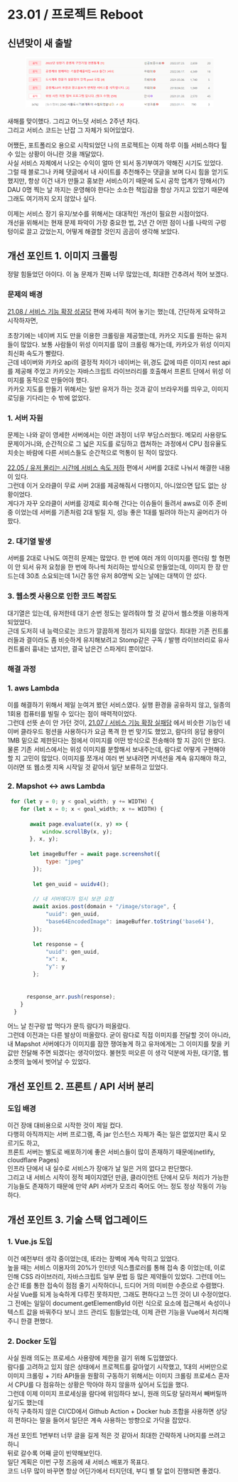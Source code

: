# 23.01 / 프로젝트 Reboot

## 신년맞이 새 출발

<figure><img src="../.gitbook/assets/image (1) (1) (1).png" alt=""><figcaption></figcaption></figure>

&#x20;새해를 맞이했다. 그리고 어느덧 서비스 2주년 차다.\
그리고 서비스 코드는 난잡 그 자체가 되어있었다.

&#x20;어쨌든, 포트폴리오 용으로 시작되었던 나의 프로젝트는 이제 하루 이틀 서비스하다 튈 수 있는 상황이 아니란 것을 깨달았다.\
사실 서비스 자체에서 나오는 수익이 얼마 안 되서 동기부여가 약해진 시기도 있었다. \
그럴 때 블로그나 카페 댓글에서 내 사이트를 추천해주는 댓글을 보며 다시 힘을 얻기도 했지만, 항상 이건 내가 만들고 홍보한 서비스이기 때문에 도시 공학 업계가 망해서(?) DAU 0명 찍는 날 까지는 운영해야 한다는 소소한 책임감을 항상 가지고 있었기 때문에 그래도 여기까지 오지 않았나 싶다.

&#x20;이제는 서비스 장기 유지/보수를 위해서는 대대적인 개선이 필요한 시점이었다.\
개선을 위해서는 현재 문제 파악이 가장 중요한 법, 2년 간 어떤 점이 나를 나락의 구렁텅이로 끌고 갔었는지, 어떻게 해결할 것인지 곰곰이 생각해 보았다.

## 개선 포인트 1. 이미지 크롤링

&#x20;정말 힘들었던 아이다. 이 놈 문제가 진짜 너무 많았는데, 최대한 간추려서 적어 보겠다.

### 문제의 배경

&#x20;[21.08  / 서비스 기능 확장 성공담](21.08.md) 편에 자세히 적어 놓기는 했는데, 간단하게 요약하고 시작하자면,

&#x20;초창기에는 네이버 지도 만을 이용한 크롤링을 제공했는데, 카카오 지도를 원하는 유저들이 많았다. 보통 사람들이 위성 이미지를 많이 크롤링 해가는데, 카카오가 위성 이미지 최신화 속도가 빨랐다.\
근데 네이버와 카카오 api의 결정적 차이가 네이버는 위,경도 값에 따른 이미지 rest api를 제공해 주었고    카카오는 자바스크립트 라이브러리를 호출해서 프론트 단에서 위성 이미지를 동적으로 만들어야 했다.\
&#x20;카카오 지도를 만들기 위해서는 일반 유저가 하는 것과 같이 브라우저를 띄우고, 이미지 로딩을 기다리는 수 밖에 없었다.

### 1. 서버 자원

&#x20;문제는 나와 같이 영세한 서버에서는 이런 과정이 너무 부담스러웠다. 메모리 사용량도 문제이거니와, 순간적으로 그 넓은 지도를 로딩하고 캡쳐하는 과정에서 CPU 점유율도 치솟는 바람에 다른 서비스들도 순간적으로 먹통이 된 적이 많았다.&#x20;

&#x20;[22.05 / 유저 몰리는 시간에 서비스 속도 저하](22.05.md) 편에서 서버를 2대로 나눠서 해결한 내용이 있다.\
그런데 이거 오라클이 무료 서버 2대를 제공해줘서 다행이지, 아니었으면 답도 없는 상황이었다.\
게다가 자꾸 오라클이 서버를 강제로 회수해 간다는 이슈들이 들려서 aws로 이주 준비 중 이었는데 서버를 기존처럼 2대 빌릴 지, 성능 좋은 1대를 빌려야 하는지 골머리가 아팠다.

### 2. 대기열 발생

&#x20;서버를 2대로 나눠도 여전히 문제는 많았다. 한 번에 여러 개의 이미지를 렌더링 할 형편이 안 되서 유저 요청을 한 번에 하나씩 처리하는 방식으로 만들었는데, 이미지 한 장 만드는데 30초 소요되는데 1시간 동안 유저 80명씩 오는 날에는 대책이 안 섰다.

### 3. 웹소켓 사용으로 인한 코드 복잡도

&#x20;대기열은 있는데, 유저한테 대기 순번 정도는 알려줘야 할 것 같아서 웹소켓을 이용하게 되었었다.\
근데 도저히 내 능력으로는 코드가 깔끔하게 정리가 되지를 않았다. 최대한 기존 컨트롤러들과 결이라도 좀 비슷하게 유지해보려고 Stomp같은 구독 / 발행 라이브러리로 유사 컨트롤러 흉내는 냈지만, 결국 남은건 스파게티 뿐이었다.

### 해결 과정

### 1. aws Lambda

&#x20;이를 해결하기 위해서 제일 눈여겨 봤던 서비스였다. 실행 환경을 공유하지 않고, 일종의 1회용 컴퓨터를 빌릴 수 있다는 점이 매력적이었다. \
그런데 선뜻 손이 안 가던 것이, [21.07 / 서비스 기능 확장 실패담](21.07.md) 에서 비슷한 기능인 네이버 클라우드 펑션을 사용하다가 요금 폭격 한 번 맞기도 했었고, 람다의 응답 용량이 1MB 밑으로 제한된다는 점에서 이미지를 어떤 방식으로 전송해야 할 지 감이 안 왔다.\
&#x20;물론 기존 서비스에서는 위성 이미지를 분할해서 보내주는데, 람다로 어떻게 구현해야 할 지 고민이 많았다. 이미지를 쪼개서 여러 번 보내려면 커넥션을 계속 유지해야 하고, 이러면 또 웹소켓 지옥 시작일 것 같아서 일단 보류하고 있었다.

### 2. Mapshot <-> aws Lambda

```javascript
 for (let y = 0; y < goal_width; y += WIDTH) {
    for (let x = 0; x < goal_width; x += WIDTH) {

       await page.evaluate((x, y) => {
           window.scrollBy(x, y);
       }, x, y);

       let imageBuffer = await page.screenshot({
            type: "jpeg"
        });
    
        let gen_uuid = uuidv4();
        
        // 내 서버에다가 임시 보관 요청
        await axios.post(domain + "/image/storage", {
            "uuid": gen_uuid,
            "base64EncodedImage": imageBuffer.toString('base64'),
        });
          
        let response = {
            "uuid": gen_uuid,
            "x": x,
            "y": y
        };

      
      response_arr.push(response);
    }
  }
```

&#x20;어느 날 친구랑 밥 먹다가 문득 람다가 떠올랐다.\
그런데 이전과는 다른 발상이 떠올랐다. 굳이 람다로 직접 이미지를 전달할 것이 아니라, 내 Mapshot 서버에다가 이미지를 잠깐 쟁여놓게 하고 유저에게는 그 이미지를 찾을 키 값만 전달해 주면 되겠다는 생각이었다. 불현듯 떠오른 이 생각 덕분에 자원, 대기열, 웹소켓의 늪에서 벗어날 수 있었다.

## 개선 포인트 2. 프론트 / API 서버 분리

### 도입 배경

&#x20;이건 장애 대비용으로 시작한 것이 제일 컸다.\
다행히 아직까지는 서버 프로그램, 즉 jar 인스턴스 자체가 죽는 일은 없었지만 혹시 모르기도 하고, \
프론트 서버는 별도로 배포하기에 좋은 서비스들이 많이 존재하기 때문에(netlify, cloudflare Pages)\
인프라 단에서 내 실수로 서비스가 장애가 날 일은 거의 없다고 판단했다.\
&#x20;그리고 내 서비스 시작이 정적 페이지였던 만큼, 클라이언트 단에서 모두 처리가 가능한 기능들도 존재하기 때문에 만약 API 서버가 모조리 죽어도 어느 정도 정상 작동이 가능하다.

## 개선 포인트 3. 기술 스택 업그레이드

### 1. Vue.js 도입

&#x20;이건 예전부터 생각 중이었는데, IE라는 장벽에 계속 막히고 있었다.\
높을 때는 서비스 이용자의 20%가 인터넷 익스플로러를 통해 접속 중 이었는데, 이로 인해 CSS 라이브러리, 자바스크립트 일부 문법 등 많은 제약들이 있었다. 그런데 어느 순간 IE를 통한 접속이 점점 줄기 시작하더니, 드디어 거의 미비한 수준으로 수렴했다.\
&#x20;사실 Vue를 되게 능숙하게 다루진 못하지만, 그래도 편하다고 느낀 것이 UI 수정이었다.\
그 전에는 일일이 document.getElementById 이런 식으로 요소에 접근해서 속성이나 텍스트 값을 바꿔주다 보니 코드 관리도 힘들었는데, 이제 관련 기능을 Vue에서 처리해주니 한결 편했다.

### 2. Docker 도입

&#x20;사실 원래 의도는 프로세스 사용량에 제한을 걸기 위해 도입했었다.\
람다를 고려하고 있지 않은 상태에서 프로젝트를 갈아엎기 시작했고, 1대의 서버만으로 이미지 크롤링 + 기타 API들을 원활히 구동하기 위해서는 이미지 크롤링 프로세스 혼자서 CPU를 다 점유하는 상황은 막아야 하지 않을까 싶어서 도입을 했다.\
&#x20;그런데 이제 이미지 프로세싱을 람다에 위임하다 보니, 원래 의도랑 달라져서 빼버릴까 싶기도 했는데\
아직 구축하지 않은 CI/CD에서 Github Action + Docker hub 조합을 사용하면 상당히 편하다는 말을 들어서 일단은 계속 사용하는 방향으로 가닥을 잡았다.



&#x20;개선 포인트 1번부터 너무 글을 길게 적은 것 같아서 최대한 간략하게 나머지를 쓰려고 하니 \
뒤로 갈수록 어째 글이 빈약해보인다.\
&#x20;일단 계획은 이번 구정 즈음에 새 서비스 배포가 목표다.\
코드 너무 많이 바꾸면 항상 어딘가에서 터지던데, 부디 별 탈 없이 진행되면 좋겠다.
